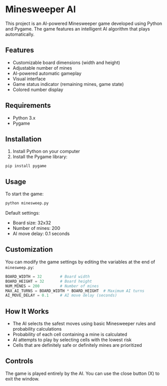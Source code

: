 # Minesweeper AI

This project is an AI-powered Minesweeper game developed using Python and Pygame. The game features an intelligent AI algorithm that plays automatically.

## Features

- Customizable board dimensions (width and height)
- Adjustable number of mines
- AI-powered automatic gameplay
- Visual interface
- Game status indicator (remaining mines, game state)
- Colored number display

## Requirements

- Python 3.x
- Pygame

## Installation

1. Install Python on your computer
2. Install the Pygame library:
```
pip install pygame
```

## Usage

To start the game:

```python
python minesweep.py
```

Default settings:
- Board size: 32x32
- Number of mines: 200
- AI move delay: 0.1 seconds

## Customization

You can modify the game settings by editing the variables at the end of `minesweep.py`:

```python
BOARD_WIDTH = 32        # Board width
BOARD_HEIGHT = 32       # Board height
NUM_MINES = 200         # Number of mines
MAX_AI_TURNS = BOARD_WIDTH * BOARD_HEIGHT  # Maximum AI turns
AI_MOVE_DELAY = 0.1     # AI move delay (seconds)
```

## How It Works

- The AI selects the safest moves using basic Minesweeper rules and probability calculations
- Probability of each cell containing a mine is calculated
- AI attempts to play by selecting cells with the lowest risk
- Cells that are definitely safe or definitely mines are prioritized

## Controls

The game is played entirely by the AI. You can use the close button (X) to exit the window.
